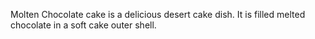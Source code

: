  
Molten Chocolate cake is a delicious desert cake dish. 
It is filled melted chocolate in a soft cake outer shell.
